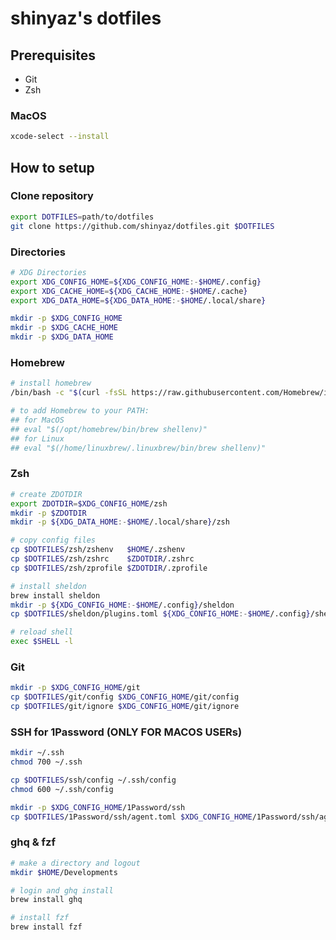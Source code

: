 # shinyaz's dotfiles

## Prerequisites

- Git
- Zsh

### MacOS

```sh
xcode-select --install
```

## How to setup

### Clone repository

```sh
export DOTFILES=path/to/dotfiles
git clone https://github.com/shinyaz/dotfiles.git $DOTFILES
```

### Directories

```sh
# XDG Directories
export XDG_CONFIG_HOME=${XDG_CONFIG_HOME:-$HOME/.config}
export XDG_CACHE_HOME=${XDG_CACHE_HOME:-$HOME/.cache}
export XDG_DATA_HOME=${XDG_DATA_HOME:-$HOME/.local/share}

mkdir -p $XDG_CONFIG_HOME
mkdir -p $XDG_CACHE_HOME
mkdir -p $XDG_DATA_HOME
```

### Homebrew

```sh
# install homebrew
/bin/bash -c "$(curl -fsSL https://raw.githubusercontent.com/Homebrew/install/HEAD/install.sh)"

# to add Homebrew to your PATH:
## for MacOS
## eval "$(/opt/homebrew/bin/brew shellenv)" 
## for Linux
## eval "$(/home/linuxbrew/.linuxbrew/bin/brew shellenv)" 

```

### Zsh

```sh
# create ZDOTDIR
export ZDOTDIR=$XDG_CONFIG_HOME/zsh
mkdir -p $ZDOTDIR
mkdir -p ${XDG_DATA_HOME:-$HOME/.local/share}/zsh

# copy config files
cp $DOTFILES/zsh/zshenv   $HOME/.zshenv
cp $DOTFILES/zsh/zshrc    $ZDOTDIR/.zshrc
cp $DOTFILES/zsh/zprofile $ZDOTDIR/.zprofile

# install sheldon
brew install sheldon
mkdir -p ${XDG_CONFIG_HOME:-$HOME/.config}/sheldon
cp $DOTFILES/sheldon/plugins.toml ${XDG_CONFIG_HOME:-$HOME/.config}/sheldon/plugins.toml

# reload shell
exec $SHELL -l
```

### Git

```sh
mkdir -p $XDG_CONFIG_HOME/git
cp $DOTFILES/git/config $XDG_CONFIG_HOME/git/config
cp $DOTFILES/git/ignore $XDG_CONFIG_HOME/git/ignore
```

### SSH for 1Password (ONLY FOR MACOS USERs)

```sh
mkdir ~/.ssh
chmod 700 ~/.ssh

cp $DOTFILES/ssh/config ~/.ssh/config
chmod 600 ~/.ssh/config

mkdir -p $XDG_CONFIG_HOME/1Password/ssh
cp $DOTFILES/1Password/ssh/agent.toml $XDG_CONFIG_HOME/1Password/ssh/agent.toml

```

### ghq & fzf

```sh
# make a directory and logout
mkdir $HOME/Developments

# login and ghq install
brew install ghq

# install fzf
brew install fzf

```
